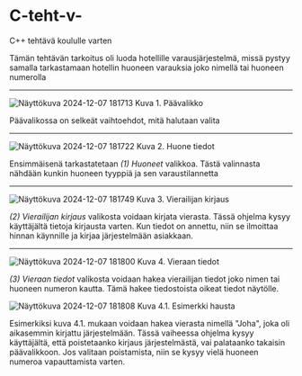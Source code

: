 # C-teht-v-
C++ tehtävä koululle varten

Tämän tehtävän tarkoitus oli luoda hotellille varausjärjestelmä, missä pystyy samalla tarkastamaan hotellin huoneen varauksia joko nimellä tai huoneen numerolla

--------------------------

![Näyttökuva 2024-12-07 181713](https://github.com/user-attachments/assets/304b77cf-ce36-4425-8923-4aa95472bcb6)
Kuva 1. Päävalikko

Päävalikossa on selkeät vaihtoehdot, mitä halutaan valita

--------------------------

![Näyttökuva 2024-12-07 181722](https://github.com/user-attachments/assets/363d7d48-ff00-45d8-b2fb-81ff77b06cde)
Kuva 2. Huone tiedot

Ensimmäisenä tarkastatetaan _(1) Huoneet_ valikkoa. Tästä valinnasta nähdään kunkin huoneen tyyppiä ja sen varaustilannetta

--------------------------

![Näyttökuva 2024-12-07 181749](https://github.com/user-attachments/assets/5f2d7526-4995-4b82-8f0c-37e87b00e0d5)
Kuva 3. Vierailijan kirjaus

_(2) Vierailijan kirjaus_ valikosta voidaan kirjata vierasta. Tässä ohjelma kysyy käyttäjältä tietoja kirjausta varten.
Kun tiedot on annettu, niin se ilmoittaa hinnan käynnille ja kirjaa järjestelmään asiakkaan.

--------------------------

![Näyttökuva 2024-12-07 181800](https://github.com/user-attachments/assets/8d438119-a492-4ca6-9aff-8e853bbe950a)
Kuva 4. Vieraan tiedot

_(3) Vieraan tiedot_ valikosta voidaan hakea vierailijan tiedot joko nimen tai huoneen numeron kautta.
Tämä hakee tiedostoista oikeat tiedot näytölle.

![Näyttökuva 2024-12-07 181808](https://github.com/user-attachments/assets/691a3589-af9e-46a4-a9b5-079be0be453e)
Kuva 4.1. Esimerkki hausta

Esimerkiksi kuva 4.1. mukaan voidaan hakea vierasta nimellä "Joha", joka oli aikasemmin kirjattu järjestelmään.
Tässä vaiheessa ohjelma kysyy käyttäjältä, että poistetaanko kirjaus järjestelmästä, vai palataanko takaisin päävalikkoon.
Jos valitaan poistamista, niin se kysyy vielä huoneen numeroa vapauttamista varten.






